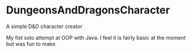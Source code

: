 # DungeonsAndDragonsCharacter
A simple D&amp;D character creator

My fist solo attempt at OOP with Java. I feel it is fairly basic at the moment but was fun to make.
